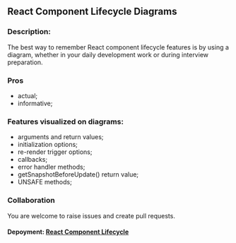 ## React Component Lifecycle Diagrams

### Description:
The best way to remember React component lifecycle features is by using a diagram, whether in your daily development work or during interview preparation.

### Pros
- actual;
- informative;

### Features visualized on diagrams:
- arguments and return values;
- initialization options;
- re-render trigger options;
- callbacks;
- error handler methods;
- getSnapshotBeforeUpdate() return value;
- UNSAFE methods;

### Collaboration
You are welcome to raise issues and create pull requests.

#### Depoyment: [React Component Lifecycle](https://exixixs.github.io/React_component_lifecycle/)
